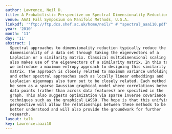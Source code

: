 ```yaml
---
author: Lawrence, Neil D.
title: A Probabilistic Perspective on Spectral Dimensionality Reduction
venue: AAAI Fall Symposium on Manifold Methods, U.S.A.
linkpdf: '"ftp://ftp.dcs.shef.ac.uk/home/neil/" # "spectral_aaai10.pdf"'
year: '2010'
month: '11'
day: '11'
abstract: |
  Spectral approaches to dimensionality reduction typically reduce the
  dimensionality of a data set through taking the eigenvectors of a
  Laplacian or a similarity matrix. Classical multidimensional scaling
  also makes use of the eigenvectors of a similarity matrix. In this talk
  we introduce a maximum entropy approach to designing this similarity
  matrix. The approach is closely related to maximum variance unfolding
  and other spectral approaches such as locally linear embeddings and
  Laplacian eigenmaps also turn out to be closely related. Each method can
  be seen as a sparse Gaussian graphical model where correlations between
  data points (rather than across data features) are specified in the
  graph. This also suggests optimization via sparse inverse covariance
  techniques such as the graphical LASSO. The hope is that this unifying
  perspective will allow the relationships between these methods to be
  better understood and will also provide the groundwork for further
  research.
layout: talk
key: Lawrence:aaai10
---
```

